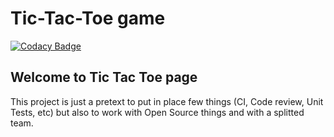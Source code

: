 # Tic-Tac-Toe game

[![Codacy Badge](https://api.codacy.com/project/badge/Grade/f90f8c4257dc4288a5aa3dd0997a7792)](https://www.codacy.com/app/tom.gcardoso/Tic-Tac-Toe?utm_source=github.com&utm_medium=referral&utm_content=TomasGC/Tic-Tac-Toe&utm_campaign=badger)

## Welcome to Tic Tac Toe page

This project is just a pretext to put in place few things (CI, Code review, Unit Tests, etc) but also to work with Open Source things and with a splitted team.
